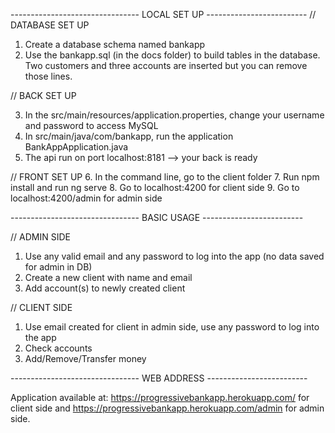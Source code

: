 -------------------------------- LOCAL SET UP -------------------------
// DATABASE SET UP

1. Create a database schema named bankapp
2. Use the bankapp.sql (in the docs folder) to build tables in the database. Two customers and three accounts are inserted but you can remove those lines.

// BACK SET UP

3. In the src/main/resources/application.properties, change your username and password to access MySQL
4. In src/main/java/com/bankapp, run the application BankAppApplication.java
5. The api run on port localhost:8181 --> your back is ready

// FRONT SET UP
6. In the command line, go to the client folder
7. Run npm install and run ng serve
8. Go to localhost:4200 for client side
9. Go to localhost:4200/admin for admin side 

-------------------------------- BASIC USAGE -------------------------

// ADMIN SIDE
1. Use any valid email and any password to log into the app (no data saved for admin in DB)
2. Create a new client with name and email
3. Add account(s) to newly created client

// CLIENT SIDE
1. Use email created for client in admin side, use any password to log into the app
2. Check accounts
3. Add/Remove/Transfer money

-------------------------------- WEB ADDRESS -------------------------

Application available at: 
https://progressivebankapp.herokuapp.com/ for client side and 
https://progressivebankapp.herokuapp.com/admin for admin side.

